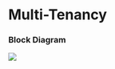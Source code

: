 # Multi-Tenancy

### Block Diagram
![](<img width="437" alt="image" src="https://github.com/yinhsuan/Multi-Tenancy/blob/main/BlockDiagram.png">)
